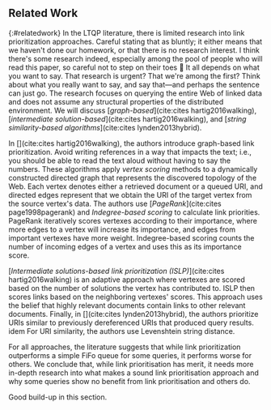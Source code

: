 ## Related Work
{:#relatedwork}
In the LTQP literature, there is limited research into link prioritization approaches. 
<span class="comment" data-author="RV">Careful stating that as bluntly; it either means that we haven't done our homework, or that there is no research interest. I think there's some research indeed, especially among the pool of people who will read this paper, so careful not to step on their toes 🙂 It all depends on what you want to say. That research is urgent? That we're among the first? Think about what you really want to say, and say that—and perhaps the sentence can just go.</span>
The research focuses on querying the entire Web of linked data and does not assume any structural properties of the distributed environment. 
We will discuss [_graph-based_](cite:cites hartig2016walking), [_intermediate solution-based_](cite:cites hartig2016walking), and [_string similarity-based algorithms_](cite:cites lynden2013hybrid).

In [](cite:cites hartig2016walking), the authors introduce graph-based link prioritization. 
<span class="comment" data-author="RV">Avoid writing references in a way that impacts the text; i.e., you should be able to read the text aloud without having to say the numbers.</span>
These algorithms apply _vertex scoring_ methods to a dynamically constructed directed graph that represents the discovered topology of the Web. 
Each vertex denotes either a retrieved document or a queued URI, and directed edges represent that we obtain the URI of the target vertex from the source vertex's data. 
The authors use [_PageRank_](cite:cites page1998pagerank) and _Indegree-based scoring_ to calculate link priorities.
PageRank iteratively scores vertexes according to their importance, where more edges to a vertex will increase its importance, and edges from important vertexes have more weight. 
Indegree-based scoring counts the number of incoming edges of a vertex and uses this as its importance score.

[_Intermediate solutions-based link prioritization (ISLP)_](cite:cites hartig2016walking) is an adaptive approach where vertexes are scored based on the number of solutions the vertex has contributed to. 
ISLP then scores links based on the neighboring vertexes' scores.
 This approach uses the belief that highly relevant documents contain links to other relevant documents.
Finally, in [](cite:cites lynden2013hybrid), the authors prioritize URIs similar to previously dereferenced URIs that produced query results. 
<span class="comment" data-author="RV">idem</span>
For URI similarity, the authors use Levenshtein string distance.

For all approaches, the literature suggests that while link prioritization outperforms a simple FiFo queue for some queries, it performs worse for others.
We conclude that, while link prioritisation has merit, it needs more in-depth research into what makes a sound link prioritisation approach and why some queries show no benefit from link prioritisation and others do.

<span class="comment" data-author="RV">Good build-up in this section.</span>
